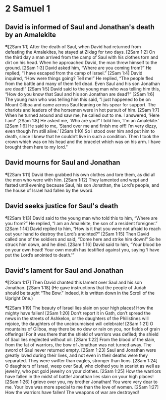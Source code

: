 # 2 Samuel 1

## David is informed of Saul and Jonathan's death by an Amalekite
¶[2Sam 1:1] After the death of Saul, when David had returned from defeating the Amalekites, he stayed at Ziklag for two days.
[2Sam 1:2] On the third day a man arrived from the camp of Saul with his clothes torn and dirt on his head. When he approached David, the man threw himself to the ground.
[2Sam 1:3] David asked him, “Where are you coming from?” He replied, “I have escaped from the camp of Israel.”
[2Sam 1:4] David inquired, “How were things going? Tell me!” He replied, “The people fled from the battle and many of them fell dead. Even Saul and his son Jonathan are dead!”
[2Sam 1:5] David said to the young man who was telling him this, “How do you know that Saul and his son Jonathan are dead?”
[2Sam 1:6] The young man who was telling him this said, “I just happened to be on Mount Gilboa and came across Saul leaning on his spear for support. The chariots and leaders of the horsemen were in hot pursuit of him.
[2Sam 1:7] When he turned around and saw me, he called out to me. I answered, ‘Here I am!’
[2Sam 1:8] He asked me, ‘Who are you?’ I told him, ‘I’m an Amalekite.’
[2Sam 1:9] He said to me, ‘Stand over me and finish me off! I’m very dizzy, even though I’m still alive.’
[2Sam 1:10] So I stood over him and put him to death, since I knew that he couldn’t live in such a condition. Then I took the crown which was on his head and the bracelet which was on his arm. I have brought them here to my lord.”

## David mourns for Saul and Jonathan
¶[2Sam 1:11] David then grabbed his own clothes and tore them, as did all the men who were with him.
[2Sam 1:12] They lamented and wept and fasted until evening because Saul, his son Jonathan, the Lord’s people, and the house of Israel had fallen by the sword.

## David seeks justice for Saul's death
¶[2Sam 1:13] David said to the young man who told this to him, “Where are you from?” He replied, “I am an Amalekite, the son of a resident foreigner.”
[2Sam 1:14] David replied to him, “How is it that you were not afraid to reach out your hand to destroy the Lord’s anointed?”
[2Sam 1:15] Then David called one of the soldiers and said, “Come here and strike him down!” So he struck him down, and he died.
[2Sam 1:16] David said to him, “Your blood be on your own head! Your own mouth has testified against you, saying ‘I have put the Lord’s anointed to death.’”

## David's lament for Saul and Jonathan
¶[2Sam 1:17] Then David chanted this lament over Saul and his son Jonathan.
[2Sam 1:18] (He gave instructions that the people of Judah should be taught “The Bow.” Indeed, it is written down in the Scroll of the Upright One.)

¶[2Sam 1:19] The beauty of Israel lies slain on your high places! How the mighty have fallen!
[2Sam 1:20] Don’t report it in Gath, don’t spread the news in the streets of Ashkelon, or the daughters of the Philistines will rejoice, the daughters of the uncircumcised will celebrate!
[2Sam 1:21] O mountains of Gilboa, may there be no dew or rain on you, nor fields of grain offerings! For it was there that the shield of warriors was defiled; the shield of Saul lies neglected without oil.
[2Sam 1:22] From the blood of the slain, from the fat of warriors, the bow of Jonathan was not turned away. The sword of Saul never returned empty.
[2Sam 1:23] Saul and Jonathan were greatly loved during their lives, and not even in their deaths were they separated. They were swifter than eagles, stronger than lions.
[2Sam 1:24] O daughters of Israel, weep over Saul, who clothed you in scarlet as well as jewelry, who put gold jewelry on your clothes.
[2Sam 1:25] How the warriors have fallen in the midst of battle! Jonathan lies slain on your high places!
[2Sam 1:26] I grieve over you, my brother Jonathan! You were very dear to me. Your love was more special to me than the love of women.
[2Sam 1:27] How the warriors have fallen! The weapons of war are destroyed!
